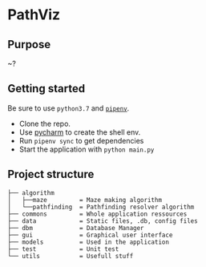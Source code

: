 # PathViz

## Purpose

~?

## Getting started

Be sure to use `python3.7` and [`pipenv`](https://pypi.org/project/pipenv/).

- Clone the repo.
- Use [pycharm](https://www.jetbrains.com/help/pycharm/pipenv.html) to create the shell env.
- Run `pipenv sync` to get dependencies
- Start the application with `python main.py`

## Project structure

```
├── algorithm
│   ├──maze         = Maze making algorithm
│   └──pathfinding  = Pathfinding resolver algorithm
├── commons         = Whole application ressources
├── data            = Static files, .db, config files 
├── dbm             = Database Manager
├── gui             = Graphical user interface
├── models          = Used in the application
├── test            = Unit test
└── utils           = Usefull stuff
```













